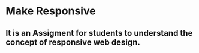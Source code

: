 # Make Responsive

##  It is an Assigment for students to understand the concept of responsive web design. 
